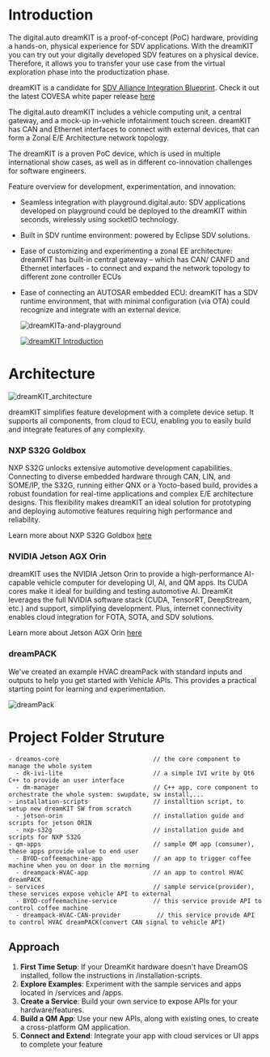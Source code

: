 # Introduction

The digital.auto dreamKIT is a proof-of-concept (PoC) hardware, providing a hands-on, physical experience for SDV applications. With the dreamKIT you can try out your digitally developed SDV features on a physical device. Therefore, it allows you to transfer your use case from the virtual exploration phase into the productization phase.

dreamKIT is a candidate for [SDV Alliance Integration Blueprint](https://covesa.global/wp-content/uploads/2024/04/SDV-alliance-announcement-20230109.pdf). Check it out the latest COVESA white paper release [here](https://covesa.global/wp-content/uploads/2024/05/SDV-Alliance-Integration-Blueprint-20240109.pdf)

The digital.auto dreamKIT includes a vehicle computing unit, a central gateway, and a mock-up in-vehicle infotainment touch screen. dreamKIT has CAN and Ethernet interfaces to connect with external devices, that can form a Zonal E/E Architecture network topology.

The dreamKIT is a proven PoC device, which is used in multiple international show cases, as well as in different co-innovation challenges for software engineers.

Feature overview for development, experimentation, and innovation:

- Seamless integration with playground.digital.auto: SDV applications developed on playground could be deployed to the dreamKIT within seconds, wirelessly using socketIO technology.
- Built in SDV runtime environment: powered by Eclipse SDV solutions.
- Ease of customizing and experimenting a zonal EE architecture: dreamKIT has built-in central gateway – which has CAN/ CANFD and Ethernet interfaces - to connect and expand the network topology to different zone controller ECUs
- Ease of connecting an AUTOSAR embedded ECU: dreamKIT has a SDV runtime environment, that with minimal configuration (via OTA) could recognize and integrate with an external device.

  ![dreamKITa-and-playground](https://docs.digital.auto/docs/dreamkit/overview/images/playground-dreamKIT.png)

  [![dreamKIT Introduction](https://img.youtube.com/vi/-DdnHqg3Qeg/hqdefault.jpg)](https://youtu.be/-DdnHqg3Qeg)

# Architecture
![dreamKIT_architecture](https://docs.digital.auto/docs/dreamkit/architecture/images/dreamKIT_architecture.png)

dreamKIT simplifies feature development with a complete device setup. It supports all components, from cloud to ECU, enabling you to easily build and integrate features of any complexity.

### NXP S32G Goldbox
NXP S32G unlocks extensive automotive development capabilities. Connecting to diverse embedded hardware through CAN, LIN, and SOME/IP, the S32G, running either QNX or a Yocto-based build, provides a robust foundation for real-time applications and complex E/E architecture designs. This flexibility makes dreamKIT an ideal solution for prototyping and deploying automotive features requiring high performance and reliability.

Learn more about NXP S32G Goldbox [here](https://www.nxp.com/design/design-center/development-boards-and-designs/GOLDBOX)


### NVIDIA Jetson AGX Orin
dreamKIT uses the NVIDIA Jetson Orin to provide a high-performance AI-capable vehicle computer for developing UI, AI, and QM apps. Its CUDA cores make it ideal for building and testing automotive AI. DreamKit leverages the full NVIDIA software stack (CUDA, TensorRT, DeepStream, etc.) and support, simplifying development. Plus, internet connectivity enables cloud integration for FOTA, SOTA, and SDV solutions.

Learn more about Jetson AGX Orin [here](https://www.nvidia.com/en-sg/autonomous-machines/embedded-systems/jetson-orin/)

### dreamPACK

We've created an example HVAC dreamPack with standard inputs and outputs to help you get started with Vehicle APIs. This provides a practical starting point for learning and experimentation.

 ![dreamPack](https://docs.digital.auto/docs/dreamkit/overview/images/Seamless_deployment.png)

# Project Folder Struture
```
- dreamos-core                          // the core component to manage the whole system
  - dk-ivi-lite                         // a simple IVI write by Qt6 C++ to provide an user interface
  - dm-manager                          // C++ app, core component to orchestrate the whole system: swupdate, sw install,...
- installation-scripts                  // installtion script, to setup new dreamKIT SW from scratch
  - jetson-orin                         // installation guide and scripts for jetson ORIN
  - nxp-s32g                            // installation guide and scripts for NXP S32G
- qm-apps                               // sample QM app (comsumer), these apps provide value to end user 
  - BYOD-coffeemachine-app              // an app to trigger coffee machine when you on door in the morning
  - dreampack-HVAC-app                  // an app to control HVAC dreamPACK
- services                              // sample service(provider), these services expose vehicle API to external 
  - BYOD-coffeemachine-service          // this service provide API to control coffee machine
  - dreampack-HVAC-CAN-provider          // this service provide API to control HVAC dreamPACK(convert CAN signal to vehicle API)
```

## Approach
1. **First Time Setup**: If your DreamKit hardware doesn't have DreamOS installed, follow the instructions in /installation-scripts.
2. **Explore Examples**: Experiment with the sample services and apps located in /services and /apps.
3. **Create a Service**: Build your own service to expose APIs for your hardware/features.
4. **Build a QM App**: Use your new APIs, along with existing ones, to create a cross-platform QM application.
5. **Connect and Extend**: Integrate your app with cloud services or UI apps to complete your feature



